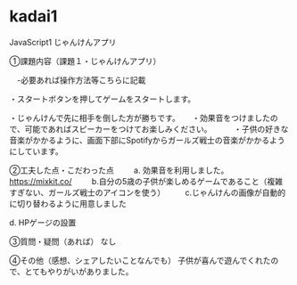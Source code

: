 # kadai1
JavaScript1 じゃんけんアプリ

①課題内容（課題１・じゃんけんアプリ）

　-必要あれば操作方法等こちらに記載
 
 ・スタートボタンを押してゲームをスタートします。
 
 ・じゃんけんで先に相手を倒した方が勝ちです。
　 
 ・効果音をつけましたので、可能であればスピーカーをつけてお楽しみください。
　 　
 ・子供の好きな音楽がかかるように、画面下部にSpotifyからガールズ戦士の音楽がかかるようにしています。

②工夫した点・こだわった点
　　
  a. 効果音を利用しました。
　　
  https://mixkit.co/
　　
  b.自分の5歳の子供が楽しめるゲームであること（複雑すぎない、ガールズ戦士のアイコンを使う）
　　
  c.じゃんけんの画像が自動的に切り替わるように用意しました
  
  d. HPゲージの設置

③質問・疑問（あれば） なし


④その他（感想、シェアしたいことなんでも） 
子供が喜んで遊んでくれたので、とてもやりがいがありました。

